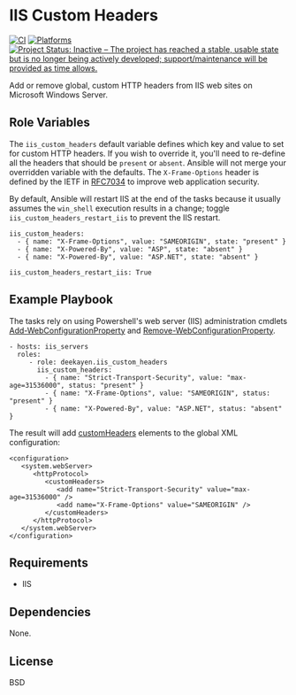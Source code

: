 IIS Custom Headers
==================

[![CI](https://github.com/deekayen/ansible-role-iis-custom-headers/actions/workflows/ci.yml/badge.svg)](https://github.com/deekayen/ansible-role-iis-custom-headers/actions/workflows/ci.yml) [![Platforms](http://img.shields.io/badge/platforms-windows-lightgrey.svg?style=flat)](#) [![Project Status: Inactive – The project has reached a stable, usable state but is no longer being actively developed; support/maintenance will be provided as time allows.](https://www.repostatus.org/badges/latest/inactive.svg)](https://www.repostatus.org/#inactive)

Add or remove global, custom HTTP headers from IIS web sites on Microsoft Windows Server.

Role Variables
--------------

The `iis_custom_headers` default variable defines which key and value to set for custom HTTP headers. If you wish to override it, you'll need to re-define all the headers that should be `present` or `absent`. Ansible will not merge your overridden variable with the defaults. The `X-Frame-Options` header is defined by the IETF in [RFC7034](https://tools.ietf.org/html/rfc7034) to improve web application security.

By default, Ansible will restart IIS at the end of the tasks because it usually assumes the `win_shell` execution results in a change; toggle `iis_custom_headers_restart_iis` to prevent the IIS restart.

    iis_custom_headers:
      - { name: "X-Frame-Options", value: "SAMEORIGIN", state: "present" }
      - { name: "X-Powered-By", value: "ASP", state: "absent" }
      - { name: "X-Powered-By", value: "ASP.NET", state: "absent" }

    iis_custom_headers_restart_iis: True

Example Playbook
----------------

The tasks rely on using Powershell's web server (IIS) administration cmdlets [Add-WebConfigurationProperty](https://technet.microsoft.com/en-us/library/ee790572.aspx) and [Remove-WebConfigurationProperty](https://technet.microsoft.com/en-us/library/ee790570.aspx).

    - hosts: iis_servers
      roles:
         - role: deekayen.iis_custom_headers
           iis_custom_headers:
             - { name: "Strict-Transport-Security", value: "max-age=31536000", status: "present" }
             - { name: "X-Frame-Options", value: "SAMEORIGIN", status: "present" }
             - { name: "X-Powered-By", value: "ASP.NET", status: "absent" }

The result will add [customHeaders](https://www.iis.net/configreference/system.webserver/httpprotocol/customheaders) elements to the global XML configuration:

    <configuration>
       <system.webServer>
          <httpProtocol>
             <customHeaders>
                <add name="Strict-Transport-Security" value="max-age=31536000" />
                <add name="X-Frame-Options" value="SAMEORIGIN" />
             </customHeaders>
          </httpProtocol>
       </system.webServer>
    </configuration>


Requirements
------------

* IIS

Dependencies
------------

None.

License
-------

BSD
